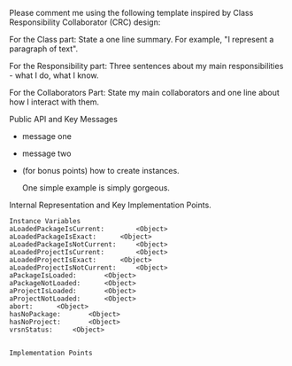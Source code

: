 Please comment me using the following template inspired by Class Responsibility Collaborator (CRC) design:For the Class part:  State a one line summary. For example, "I represent a paragraph of text".For the Responsibility part: Three sentences about my main responsibilities - what I do, what I know.For the Collaborators Part: State my main collaborators and one line about how I interact with them. Public API and Key Messages- message one   - message two - (for bonus points) how to create instances.   One simple example is simply gorgeous. Internal Representation and Key Implementation Points.    Instance Variables	aLoadedPackageIsCurrent:		<Object>	aLoadedPackageIsExact:		<Object>	aLoadedPackageIsNotCurrent:		<Object>	aLoadedProjectIsCurrent:		<Object>	aLoadedProjectIsExact:		<Object>	aLoadedProjectIsNotCurrent:		<Object>	aPackageIsLoaded:		<Object>	aPackageNotLoaded:		<Object>	aProjectIsLoaded:		<Object>	aProjectNotLoaded:		<Object>	abort:		<Object>	hasNoPackage:		<Object>	hasNoProject:		<Object>	vrsnStatus:		<Object>    Implementation Points